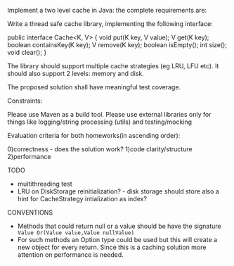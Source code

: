 Implement a two level cache in Java: the complete requirements are:

Write a thread safe cache library, implementing the following interface:

public interface Cache<K, V> {
    void put(K key, V value);
    V get(K key);
    boolean containsKey(K key);
    V remove(K key);
    boolean isEmpty();
    int size();
    void clear();
}

The library should support multiple cache strategies (eg LRU, LFU etc). It should also support 2 levels: memory and disk.

The proposed solution shall have meaningful test coverage.

Constraints:

Please use Maven as a build tool.
Please use external libraries only for things like logging/string processing (utils) and testing/mocking

Evaluation criteria for both homeworks(in ascending order):

0)correctness - does the solution work?
1)code clarity/structure
2)performance



TODO
- multithreading test
- LRU on DiskStorage reinitialization? - disk storage should store also a hint for CacheStrategy intialization as index?

CONVENTIONS
- Methods that could return null or a value should be have the signature  <code> Value <operation>Or(Value value,Value nullValue) </code>
- For such methods an Option<Value> type could be used but this will create a new object for every return. Since this is a caching solution more attention on performance is needed.
